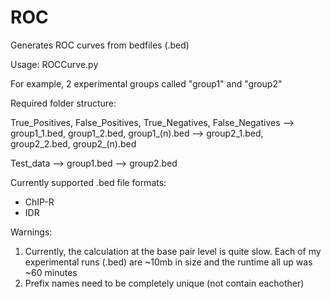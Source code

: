 # ROC

Generates ROC curves from bedfiles (.bed)

Usage: ROCCurve.py

For example, 2 experimental groups called "group1" and "group2"

Required folder structure:

True_Positives, False_Positives, True_Negatives, False_Negatives
--> group1_1.bed, group1_2.bed, group1_(n).bed
--> group2_1.bed, group2_2.bed, group2_(n).bed

Test_data
--> group1.bed
--> group2.bed

Currently supported .bed file formats:
- ChIP-R
- IDR

Warnings:
1. Currently, the calculation at the base pair level is quite slow. Each of my experimental runs (.bed) are ~10mb in size and the runtime all up was ~60 minutes
2. Prefix names need to be completely unique (not contain eachother)  
